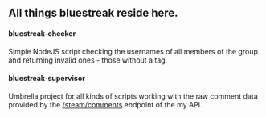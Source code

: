 ## All things bluestreak reside here.

#### bluestreak-checker

Simple NodeJS script checking the usernames of all members of the group and returning invalid ones - those without a tag.

#### bluestreak-supervisor

Umbrella project for all kinds of scripts working with the raw comment data provided by the [/steam/comments](https://fsoc.space/api/steam/comments/103582791437945007) endpoint of the my API.
